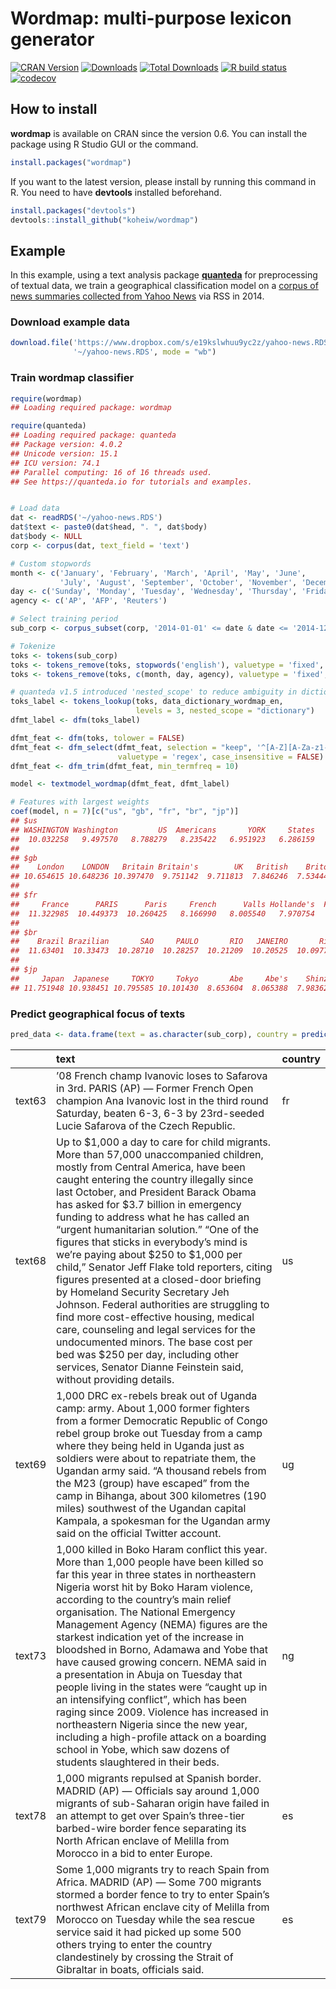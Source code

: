 
# Wordmap: multi-purpose lexicon generator

<!-- badges: start -->

[![CRAN
Version](https://www.r-pkg.org/badges/version/wordmap)](https://CRAN.R-project.org/package=wordmap)
[![Downloads](https://cranlogs.r-pkg.org/badges/wordmap)](https://CRAN.R-project.org/package=wordmap)
[![Total
Downloads](https://cranlogs.r-pkg.org/badges/grand-total/wordmap?color=orange)](https://CRAN.R-project.org/package=wordmap)
[![R build
status](https://github.com/koheiw/wordmap/workflows/R-CMD-check/badge.svg)](https://github.com/koheiw/wordmap/actions)
[![codecov](https://codecov.io/gh/koheiw/wordmap/branch/master/graph/badge.svg)](https://codecov.io/gh/koheiw/wordmap)
<!-- badges: end -->

## How to install

**wordmap** is available on CRAN since the version 0.6. You can install
the package using R Studio GUI or the command.

``` r
install.packages("wordmap")
```

If you want to the latest version, please install by running this
command in R. You need to have **devtools** installed beforehand.

``` r
install.packages("devtools")
devtools::install_github("koheiw/wordmap")
```

## Example

In this example, using a text analysis package
[**quanteda**](https://quanteda.io) for preprocessing of textual data,
we train a geographical classification model on a [corpus of news
summaries collected from Yahoo
News](https://www.dropbox.com/s/e19kslwhuu9yc2z/yahoo-news.RDS?dl=1) via
RSS in 2014.

### Download example data

``` r
download.file('https://www.dropbox.com/s/e19kslwhuu9yc2z/yahoo-news.RDS?dl=1', 
              '~/yahoo-news.RDS', mode = "wb")
```

### Train wordmap classifier

``` r
require(wordmap)
## Loading required package: wordmap
```

``` r
require(quanteda)
## Loading required package: quanteda
## Package version: 4.0.2
## Unicode version: 15.1
## ICU version: 74.1
## Parallel computing: 16 of 16 threads used.
## See https://quanteda.io for tutorials and examples.
```

``` r

# Load data
dat <- readRDS('~/yahoo-news.RDS')
dat$text <- paste0(dat$head, ". ", dat$body)
dat$body <- NULL
corp <- corpus(dat, text_field = 'text')

# Custom stopwords
month <- c('January', 'February', 'March', 'April', 'May', 'June',
           'July', 'August', 'September', 'October', 'November', 'December')
day <- c('Sunday', 'Monday', 'Tuesday', 'Wednesday', 'Thursday', 'Friday', 'Saturday')
agency <- c('AP', 'AFP', 'Reuters')

# Select training period
sub_corp <- corpus_subset(corp, '2014-01-01' <= date & date <= '2014-12-31')

# Tokenize
toks <- tokens(sub_corp)
toks <- tokens_remove(toks, stopwords('english'), valuetype = 'fixed', padding = TRUE)
toks <- tokens_remove(toks, c(month, day, agency), valuetype = 'fixed', padding = TRUE)

# quanteda v1.5 introduced 'nested_scope' to reduce ambiguity in dictionary lookup
toks_label <- tokens_lookup(toks, data_dictionary_wordmap_en, 
                            levels = 3, nested_scope = "dictionary")
dfmt_label <- dfm(toks_label)

dfmt_feat <- dfm(toks, tolower = FALSE)
dfmt_feat <- dfm_select(dfmt_feat, selection = "keep", '^[A-Z][A-Za-z1-2]+', 
                        valuetype = 'regex', case_insensitive = FALSE) # include only proper nouns to model
dfmt_feat <- dfm_trim(dfmt_feat, min_termfreq = 10)

model <- textmodel_wordmap(dfmt_feat, dfmt_label)

# Features with largest weights
coef(model, n = 7)[c("us", "gb", "fr", "br", "jp")]
## $us
## WASHINGTON Washington         US  Americans       YORK     States        NYC 
##  10.032258   9.497570   8.788279   8.235422   6.951923   6.286159   6.124962 
## 
## $gb
##    London    LONDON   Britain Britain's        UK   British    Briton 
## 10.654615 10.648236 10.397470  9.751142  9.711813  7.846246  7.534446 
## 
## $fr
##     France      PARIS      Paris     French      Valls Hollande's  Frenchman 
##  11.322985  10.449373  10.260425   8.166990   8.005540   7.970754   7.838486 
## 
## $br
##    Brazil Brazilian       SAO     PAULO       RIO   JANEIRO       Rio 
##  11.63401  10.33473  10.28710  10.28257  10.21209  10.20525  10.09771 
## 
## $jp
##     Japan  Japanese     TOKYO     Tokyo       Abe     Abe's    Shinzo 
## 11.751948 10.938451 10.795585 10.101430  8.653604  8.065388  7.983628
```

### Predict geographical focus of texts

``` r
pred_data <- data.frame(text = as.character(sub_corp), country = predict(model))
```

|        | text                                                                                                                                                                                                                                                                                                                                                                                                                                                                                                                                                                                                                                                                                                                                                                                                                                                          | country |
|:-------|:--------------------------------------------------------------------------------------------------------------------------------------------------------------------------------------------------------------------------------------------------------------------------------------------------------------------------------------------------------------------------------------------------------------------------------------------------------------------------------------------------------------------------------------------------------------------------------------------------------------------------------------------------------------------------------------------------------------------------------------------------------------------------------------------------------------------------------------------------------------|:--------|
| text63 | ’08 French champ Ivanovic loses to Safarova in 3rd. PARIS (AP) — Former French Open champion Ana Ivanovic lost in the third round Saturday, beaten 6-3, 6-3 by 23rd-seeded Lucie Safarova of the Czech Republic.                                                                                                                                                                                                                                                                                                                                                                                                                                                                                                                                                                                                                                              | fr      |
| text68 | Up to \$1,000 a day to care for child migrants. More than 57,000 unaccompanied children, mostly from Central America, have been caught entering the country illegally since last October, and President Barack Obama has asked for \$3.7 billion in emergency funding to address what he has called an “urgent humanitarian solution.” “One of the figures that sticks in everybody’s mind is we’re paying about \$250 to \$1,000 per child,” Senator Jeff Flake told reporters, citing figures presented at a closed-door briefing by Homeland Security Secretary Jeh Johnson. Federal authorities are struggling to find more cost-effective housing, medical care, counseling and legal services for the undocumented minors. The base cost per bed was \$250 per day, including other services, Senator Dianne Feinstein said, without providing details. | us      |
| text69 | 1,000 DRC ex-rebels break out of Uganda camp: army. About 1,000 former fighters from a former Democratic Republic of Congo rebel group broke out Tuesday from a camp where they being held in Uganda just as soldiers were about to repatriate them, the Ugandan army said. “A thousand rebels from the M23 (group) have escaped” from the camp in Bihanga, about 300 kilometres (190 miles) southwest of the Ugandan capital Kampala, a spokesman for the Ugandan army said on the official Twitter account.                                                                                                                                                                                                                                                                                                                                                 | ug      |
| text73 | 1,000 killed in Boko Haram conflict this year. More than 1,000 people have been killed so far this year in three states in northeastern Nigeria worst hit by Boko Haram violence, according to the country’s main relief organisation. The National Emergency Management Agency (NEMA) figures are the starkest indication yet of the increase in bloodshed in Borno, Adamawa and Yobe that have caused growing concern. NEMA said in a presentation in Abuja on Tuesday that people living in the states were “caught up in an intensifying conflict”, which has been raging since 2009. Violence has increased in northeastern Nigeria since the new year, including a high-profile attack on a boarding school in Yobe, which saw dozens of students slaughtered in their beds.                                                                            | ng      |
| text78 | 1,000 migrants repulsed at Spanish border. MADRID (AP) — Officials say around 1,000 migrants of sub-Saharan origin have failed in an attempt to get over Spain’s three-tier barbed-wire border fence separating its North African enclave of Melilla from Morocco in a bid to enter Europe.                                                                                                                                                                                                                                                                                                                                                                                                                                                                                                                                                                   | es      |
| text79 | Some 1,000 migrants try to reach Spain from Africa. MADRID (AP) — Some 700 migrants stormed a border fence to try to enter Spain’s northwest African enclave city of Melilla from Morocco on Tuesday while the sea rescue service said it had picked up some 500 others trying to enter the country clandestinely by crossing the Strait of Gibraltar in boats, officials said.                                                                                                                                                                                                                                                                                                                                                                                                                                                                               | es      |
